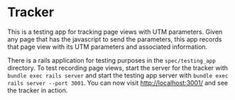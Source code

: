 # Tracker

This is a testing app for tracking page views with UTM parameters. Given any
page that has the javascript to send the parameters, this app records that page
view with its UTM parameters and associated information.

There is a rails application for testing purposes in the `spec/testing_app`
directory. To test recording page views, start the server for the tracker with
`bundle exec rails server` and start the testing app server with `bundle exec
rails server --port 3001`. You can now visit
[http://localhost:3001/](http://localhost:3001/) and see the tracker in action.

